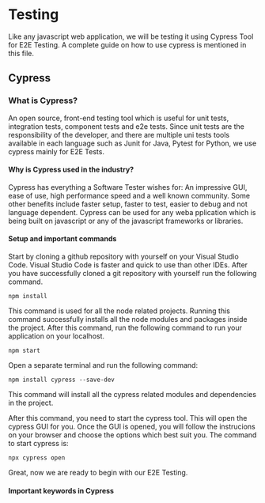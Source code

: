 # Testing

Like any javascript web application, we will be testing it using Cypress Tool for E2E Testing. A complete guide on how to use cypress is mentioned in this file.

## Cypress
### What is Cypress?

An open source, front-end testing tool which is useful for unit tests, integration tests, component tests and e2e tests. Since unit tests are the responsibility of the developer, and 
there are multiple uni tests tools available in each language such as Junit for Java, Pytest for Python, we use cypress mainly for E2E Tests.

#### Why is Cypress used in the industry?

Cypress has everything a Software Tester wishes for: An impressive GUI, ease of use, high performance speed and a well known community. Some other benefits include faster setup, faster to test, easier to debug and not language dependent. Cypress can be used for any weba pplication which is being built on javascript or any of the javascript frameworks or libraries. 

#### Setup and important commands

Start by cloning a github repository with yourself on your Visual Studio Code. Visual Studio Code is faster and quick to use than other IDEs. After you have successfully cloned a git repository with yourself run the following command.
```
npm install
```

This command is used for all the node related projects. Running this command successfully installs all the node modules and packages inside the project. After this command, run the following command to run your application on your localhost.
```
npm start
```

Open a separate terminal and run the following command:
```
npm install cypress --save-dev
```

This command will install all the cypress related modules and dependencies in the project. 

After this command, you need to start the cypress tool. This will open the cypress GUI for you. Once the GUI is opened, you will follow the instrucions on your browser and choose the options which best suit you. The command to start cypress is:
```
npx cypress open
```

Great, now we are ready to begin with our E2E Testing.

#### Important keywords in Cypress
